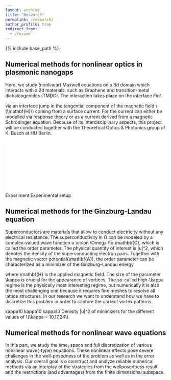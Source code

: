 ```yaml
---
layout: archive
title: "Research"
permalink: /research/
author_profile: true
redirect_from:
  - /resume
---
```


{% include base_path %}


## Numerical methods for nonlinear optics in plasmonic nanogaps

Here, we study (nonlinear) Maxwell equations on a 3d domain which interacts with a 2d materials, such as Graphene and transition-metal dichalcogenides (TMDC). The interaction takes place on the interface 𝐹𝑖𝑛𝑡

via an interface jump in the tangential component of the magnetic field \\(\mathbf{H}\\) coming from a surface current. For the current can either be modelled via response theory or as a current derived from a magnetic Schrödinger equation. Because of its interdisciplinary aspects, this project will be conducted together with the Theoretical Optics & Photonics group of K. Busch at HU Berlin.

![Experiment](experiment.pdf)

Experiment
Experimental setup

## Numerical methods for the Ginzburg-Landau equation

Superconductors are materials that allow to conduct electricity without any electrical resistance. The superconductivity in Ω can be modeled by a complex-valued wave function u \colon \Omega \to \mathbb{C}, which is called the order parameter. The physical quantity of interest is |u|^2, which denotes the density of the superconducting electron pairs. Together with the magnetic vector potential\(\mathbf{A}\), the order parameter can be characterized as a minimizer of the Ginzburg–Landau energy

where \mathbf{H} is the applied magnetic field. The size of the parameter \kappa is crucial for the appearance of vortices. The so-called high-\kappa regime is the physically most interesting regime, but numerically it is also the most challenging one because it requires fine meshes to resolve all lattice structures. In our research we want to understand how we have to discretize this problem in order to capture the correct vortex patterns.

 
kappa10 kappa10 kappa10
Denisity |u|^2 of minimizers for the different values of \\(\kappa = 10,17,24\\).

 
## Numerical methods for nonlinear wave equations

In this part, we study the time, space and full discretization of various nonlinear wave(-type) equations. These nonlinear effects pose severe challenges in the well-posedness of the problem as well as in the error analysis. Our overall goal is o construct and analyze reliable numerical methods via an interplay of the strategies from the wellposedness result and the restrictions (and advantages) from the finite dimensional subspace.